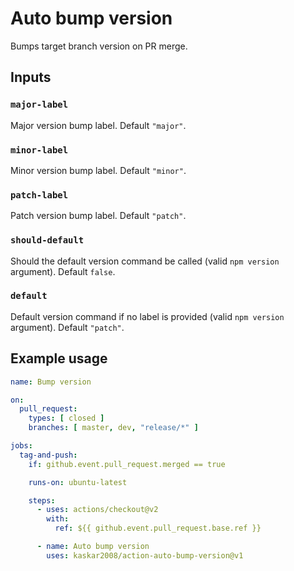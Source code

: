 # Auto bump version

Bumps target branch version on PR merge.

## Inputs

### `major-label`

Major version bump label. Default `"major"`.

### `minor-label`

Minor version bump label. Default `"minor"`.

### `patch-label`

Patch version bump label. Default `"patch"`.

### `should-default`

Should the default version command be called (valid `npm version` argument). Default `false`.

### `default`

Default version command if no label is provided (valid `npm version` argument). Default `"patch"`.

## Example usage

```yaml
name: Bump version

on:
  pull_request:
    types: [ closed ]
    branches: [ master, dev, "release/*" ]

jobs:
  tag-and-push:
    if: github.event.pull_request.merged == true

    runs-on: ubuntu-latest

    steps:
      - uses: actions/checkout@v2
        with:
          ref: ${{ github.event.pull_request.base.ref }}

      - name: Auto bump version
        uses: kaskar2008/action-auto-bump-version@v1
```

